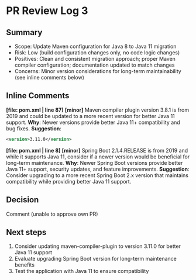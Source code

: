 # PR Review Log 3

## Summary
- Scope: Update Maven configuration for Java 8 to Java 11 migration
- Risk: Low (build configuration changes only, no code logic changes)
- Positives: Clean and consistent migration approach; proper Maven compiler configuration; documentation updated to match changes
- Concerns: Minor version considerations for long-term maintainability (see inline comments below)

## Inline Comments

**[file: pom.xml | line 87]**
**[minor]** Maven compiler plugin version 3.8.1 is from 2019 and could be updated to a more recent version for better Java 11 support.
**Why**: Newer versions provide better Java 11+ compatibility and bug fixes.
**Suggestion**:
```xml
<version>3.11.0</version>
```

**[file: pom.xml | line 8]**
**[minor]** Spring Boot 2.1.4.RELEASE is from 2019 and while it supports Java 11, consider if a newer version would be beneficial for long-term maintenance.
**Why**: Newer Spring Boot versions provide better Java 11+ support, security updates, and feature improvements.
**Suggestion**: Consider upgrading to a more recent Spring Boot 2.x version that maintains compatibility while providing better Java 11 support.

## Decision
Comment (unable to approve own PR)

## Next steps
1) Consider updating maven-compiler-plugin to version 3.11.0 for better Java 11 support
2) Evaluate upgrading Spring Boot version for long-term maintenance benefits
3) Test the application with Java 11 to ensure compatibility
